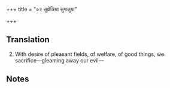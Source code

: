 +++
title = "०२ सुक्षेत्रिया सुगातुया"

+++
## Translation
2. With desire of pleasant fields, of welfare, of good things, we  
sacrifice—gleaming away our evil—

## Notes

